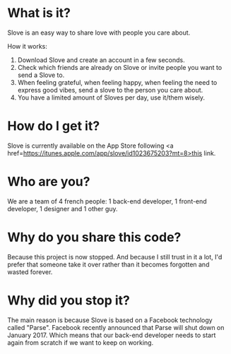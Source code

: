 <h1>What is it?</h1>

Slove is an easy way to share love with people you care about. 

How it works:<br/>
1. Download Slove and create an account in a few seconds.<br/>
2. Check which friends are already on Slove or invite people you want to send a Slove to.<br/>
3. When feeling grateful, when feeling happy, when feeling the need to express good vibes, send a slove to the person you care about.<br/>
4. You have a limited amount of Sloves per day, use it/them wisely.<br/>

<h1>How do I get it?</h1>

Slove is currently available on the App Store following <a href=https://itunes.apple.com/app/slove/id1023675203?mt=8>this link</a>.

<h1>Who are you?</h1>

We are a team of 4 french people: 1 back-end developer, 1 front-end developer, 1 designer and 1 other guy.

<h1>Why do you share this code?</h1>

Because this project is now stopped. And because I still trust in it a lot, I'd prefer that someone take it over rather than it becomes forgotten and wasted forever.

<h1>Why did you stop it?</h1>

The main reason is because Slove is based on a Facebook technology called "Parse". Facebook recently announced that Parse will shut down on January 2017. Which means that our back-end developer needs to start again from scratch if we want to keep on working.<br/>
